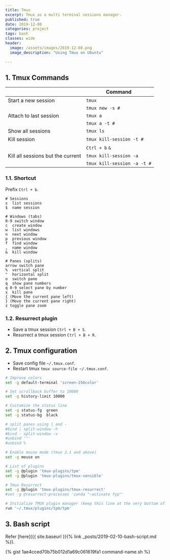```yaml
---
title: Tmux
excerpt: Tmux as a multi terminal sessions manager.
published: true
date: 2019-12-08
categories: project
tags: bash
classes: wide
header:
  image: /assets/images/2019-12-08.png
  image_description: "Using Tmux on Ubuntu"

---
```


## 1. Tmux Commands

|                                   | Command                     |
|-----------------------------------|-----------------------------|
| Start a new session               | `tmux`                      |
|                                   | `tmux new -s #`             |
| Attach to last session            | `tmux a`                    |
|                                   | `tmux a -t #`               |
| Show all sessions                 | `tmux ls`                   |
| Kill session                      | `tmux kill-session -t #`    |
|                                   | `Ctrl + b` `&`              |
| Kill all sessions but the current | `tmux kill-session -a`      |
|                                   | `tmux kill-session -a -t #` |

### 1.1. Shortcut
Prefix `Ctrl + b`.

```
# Sessions
s  list sessions
$  name session

# Windows (tabs)
0-9 switch window
c  create window
w  list windows
n  next window
p  previous window
f  find window
,  name window
&  kill window

# Panes (splits)
arrow switch pane
%  vertical split
"  horizontal split
o  switch pane
q  show pane numbers
q 0-9 select pane by number
x  kill pane
{ (Move the current pane left)
} (Move the current pane right)
z toggle pane zoom
```

### 1.2. Resurrect plugin
- Save a tmux session `Ctrl + B + S`.
- Resurrect a tmux session `Ctrl + B + R`.


## 2. Tmux configuration

- Save config file `~/.tmux.conf`.
- Restart tmux `tmux source-file ~/.tmux.conf`.

``` bash
# Improve colors
set -g default-terminal 'screen-256color'

# Set scrollback buffer to 10000
set -g history-limit 10000

# Customize the status line
set -g status-fg  green
set -g status-bg  black

# split panes using | and -
#bind | split-window -h
#bind - split-window -v
#unbind '"'
#unbind %

# Enable mouse mode (tmux 2.1 and above)
set -g mouse on

# List of plugins
set -g @plugin 'tmux-plugins/tpm'
set -g @plugin 'tmux-plugins/tmux-sensible'

# Tmux Resurrect
set -g @plugin 'tmux-plugins/tmux-resurrect'
#set -g @resurrect-processes 'conda "~activate fyp"'

# Initialize TMUX plugin manager (keep this line at the very bottom of tmux.conf)
run '~/.tmux/plugins/tpm/tpm'

```

## 3. Bash script

Refer [here]({{ site.baseurl }}{% link _posts/2019-02-10-bash-script.md %}).

{% gist 1ae4cced70b75b012d1a69c061619fa1 command-name.sh %}

